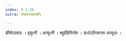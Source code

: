 ```yaml
---
index: 4.1.26
sutra: संख्याव्ययादेर्ङीप्

---
```

 ङीषोऽपवादः । द्व्यूध्नी । अत्यूध्नी । बहुव्रीहेरित्येव । ऊधोऽतिक्रान्ता अत्यूधाः ।